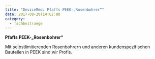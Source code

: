 ```yaml
---
title: "DeviceMed: Pfaffs PEEK-„Rosenbohrer“"
date: 2017-08-20T14:02:00
category:
  - fachbeitraege
---
```

<p><strong>Pfaffs PEEK-„Rosenbohrer“</strong></p>

Mit selbstlimitierenden Rosenbohrern und anderen kundenspezifischen Bauteilen in PEEK sind wir Profis.

